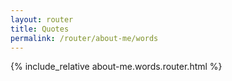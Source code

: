 ```yaml
---
layout: router
title: Quotes
permalink: /router/about-me/words
---
```


<link rel="stylesheet" href="/assets/css/components/radio.css" />
<style>
  {% include_relative about-me.words.router.css %}
</style>

<!-- liquid syntax for javascript -->
<script>
var all =[
{% for post in site.categories.words %}
  {
    "title": "{{post.title}}",
    "author": "{{post.author}}",
    "url": "{{post.url}}"
  }
  {% if forloop.last == false %} , {% endif %}
{% endfor %}
];

var quotes = [
{% for post in site.categories.words-quotes %}
  {
    "title": "{{post.title}}",
    "author": "{{post.author}}",
    "url": "{{post.url}}"
  }
  {% if forloop.last == false %} , {% endif %}
{% endfor %}
];

var bibles = [
{% for post in site.categories.words-bibles %}
  {
    "title": "{{post.title}}",
    "author": "{{post.author}}",
    "url": "{{post.url}}"
  }
  {% if forloop.last == false %} , {% endif %}
{% endfor %}
]

var poets = [
{% for post in site.categories.words-poets %}
  {
    "title": "{{post.title}}",
    "author": "{{post.author}}",
    "url": "{{post.url}}"
  }
  {% if forloop.last == false %} , {% endif %}
{% endfor %}
]

var articles = [
{% for post in site.categories.words-articles %}
  {
    "title": "{{post.title}}",
    "author": "{{post.author}}",
    "url": "{{post.url}}"
  }
  {% if forloop.last == false %} , {% endif %}
{% endfor %}
]

var words = {
  all: all,
  bibles: bibles,
  poets: poets,
  articles: articles,
  quotes: quotes,
}
</script>

<script>
  {% include_relative about-me.words.router.js %}
</script>

{% include_relative about-me.words.router.html %}
